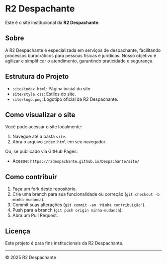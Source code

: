 # R2 Despachante

Este é o site institucional da **R2 Despachante**.

## Sobre

A R2 Despachante é especializada em serviços de despachante, facilitando processos burocráticos para pessoas físicas e jurídicas. Nosso objetivo é agilizar e simplificar o atendimento, garantindo praticidade e segurança.

## Estrutura do Projeto

- `site/index.html`: Página inicial do site.
- `site/style.css`: Estilos do site.
- `site/logo.png`: Logotipo oficial da R2 Despachante.

## Como visualizar o site

Você pode acessar o site localmente:
1. Navegue até a pasta `site`.
2. Abra o arquivo `index.html` em seu navegador.

Ou, se publicado via GitHub Pages:
- Acesse: `https://r2despachante.github.io/Despachante/site/`

## Como contribuir

1. Faça um fork deste repositório.
2. Crie uma branch para sua funcionalidade ou correção (`git checkout -b minha-mudanca`).
3. Commit suas alterações (`git commit -am 'Minha contribuição'`).
4. Push para a branch (`git push origin minha-mudanca`).
5. Abra um Pull Request.

## Licença

Este projeto é para fins institucionais da R2 Despachante.

---
&copy; 2025 R2 Despachante